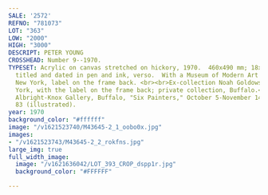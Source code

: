 ```yaml
---
SALE: '2572'
REFNO: "781073"
LOT: "363"
LOW: "2000"
HIGH: "3000"
DESCRIPT: PETER YOUNG
CROSSHEAD: Number 9--1970.
TYPESET: Acrylic on canvas stretched on hickory, 1970.  460x490 mm; 18x19 inches.  Signed,
  titled and dated in pen and ink, verso.  With a Museum of Modern Art Lending Service,
  New York, label on the frame back. <br><br>Ex-collection Noah Goldowsky, Inc., New
  York, with the label on the frame back; private collection, Buffalo.<br><br>Exhibited
  Albright-Knox Gallery, Buffalo, "Six Painters," October 5-November 14, 1971, page
  83 (illustrated).
year: 1970
background_color: "#ffffff"
image: "/v1621523740/M43645-2_1_oobo0x.jpg"
images:
- "/v1621523743/M43645-2_2_rokfns.jpg"
large_img: true
full_width_image:
  image: "/v1621636042/LOT_393_CROP_dspp1r.jpg"
  background_color: "#FFFFFF"

---
```

